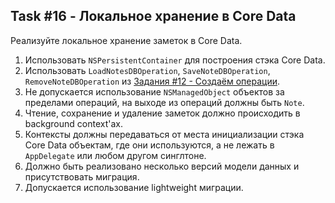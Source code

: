 ## Task #16 - Локальное хранение в Core Data

Реализуйте локальное хранение заметок в Core Data.

1. Использовать `NSPersistentContainer` для построения стэка Core Data.
2. Использовать `LoadNotesDBOperation`, `SaveNoteDBOperation`, `RemoveNoteDBOperation` из [Задания #12 - Создаём операции](operations.md).
3. Не допускается использование `NSManagedObject` объектов за пределами операций, на выходе из операций должны быть `Note`.
4. Чтение, сохранение и удаление заметок должно происходить в background context'ах.
5. Контексты должны передаваться от места инициализации стэка Core Data объектам, где они используются, а не лежать в `AppDelegate` или любом другом синглтоне.
6. Должно быть реализовано несколько версий модели данных и присутствовать миграция.
7. Допускается использование lightweight миграции.
